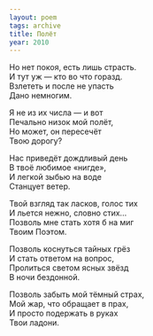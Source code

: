 ```yaml
---
layout: poem
tags: archive
title: Полёт
year: 2010
---
```


Но нет покоя, есть лишь страсть.<br>
И тут уж — кто во что горазд.<br>
Взлететь и после не упасть<br>
Дано немногим.<br>

Я не из их числа — и вот<br>
Печально низок мой полёт,<br>
Но может, он пересечёт<br>
Твою дорогу?<br>

Нас приведёт дождливый день<br>
В твоё любимое «нигде»,<br>
И легкой зыбью на воде<br>
Станцует ветер.<br>

Твой взгляд так ласков, голос тих<br>
И льется нежно, словно стих...<br>
Позволь мне стать хотя б на миг<br>
Твоим Поэтом.<br>

Позволь коснуться тайных грёз<br>
И стать ответом на вопрос,<br>
Пролиться светом ясных звёзд<br>
В ночи бездонной.<br>

Позволь забыть мой тёмный страх,<br>
Мой жар, что обращает в прах,<br>
И просто подержать в руках<br>
Твои ладони.
